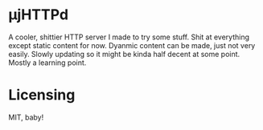 # μjHTTPd
A cooler, shittier HTTP server I made to try some stuff.
Shit at everything except static content for now. Dyanmic content can be made, just not very easily.
Slowly updating so it might be kinda half decent at some point. Mostly a learning point.

# Licensing
MIT, baby!
